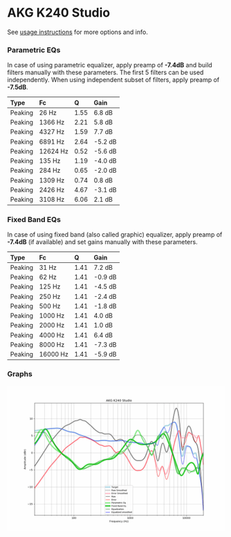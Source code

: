 # AKG K240 Studio
See [usage instructions](https://github.com/jaakkopasanen/AutoEq#usage) for more options and info.

### Parametric EQs
In case of using parametric equalizer, apply preamp of **-7.4dB** and build filters manually
with these parameters. The first 5 filters can be used independently.
When using independent subset of filters, apply preamp of **-7.5dB**.

| Type    | Fc       |    Q | Gain    |
|:--------|:---------|:-----|:--------|
| Peaking | 26 Hz    | 1.55 | 6.8 dB  |
| Peaking | 1366 Hz  | 2.21 | 5.8 dB  |
| Peaking | 4327 Hz  | 1.59 | 7.7 dB  |
| Peaking | 6891 Hz  | 2.64 | -5.2 dB |
| Peaking | 12624 Hz | 0.52 | -5.6 dB |
| Peaking | 135 Hz   | 1.19 | -4.0 dB |
| Peaking | 284 Hz   | 0.65 | -2.0 dB |
| Peaking | 1309 Hz  | 0.74 | 0.8 dB  |
| Peaking | 2426 Hz  | 4.67 | -3.1 dB |
| Peaking | 3108 Hz  | 6.06 | 2.1 dB  |

### Fixed Band EQs
In case of using fixed band (also called graphic) equalizer, apply preamp of **-7.4dB**
(if available) and set gains manually with these parameters.

| Type    | Fc       |    Q | Gain    |
|:--------|:---------|:-----|:--------|
| Peaking | 31 Hz    | 1.41 | 7.2 dB  |
| Peaking | 62 Hz    | 1.41 | -0.9 dB |
| Peaking | 125 Hz   | 1.41 | -4.5 dB |
| Peaking | 250 Hz   | 1.41 | -2.4 dB |
| Peaking | 500 Hz   | 1.41 | -1.8 dB |
| Peaking | 1000 Hz  | 1.41 | 4.0 dB  |
| Peaking | 2000 Hz  | 1.41 | 1.0 dB  |
| Peaking | 4000 Hz  | 1.41 | 6.4 dB  |
| Peaking | 8000 Hz  | 1.41 | -7.3 dB |
| Peaking | 16000 Hz | 1.41 | -5.9 dB |

### Graphs
![](./AKG%20K240%20Studio.png)